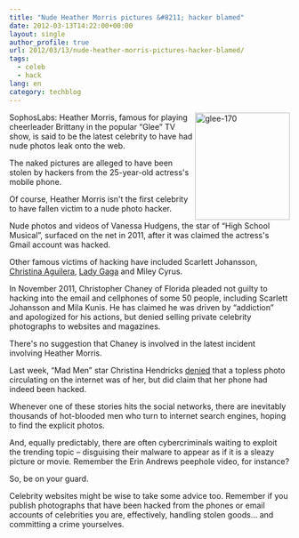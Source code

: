 ```yaml
---
title: "Nude Heather Morris pictures &#8211; hacker blamed"
date: 2012-03-13T14:22:00+00:00
layout: single
author_profile: true
url: 2012/03/13/nude-heather-morris-pictures-hacker-blamed/
tags:
  - celeb
  - hack
lang: en
category: techblog
---
```

[<img title="glee-170" border="0" alt="glee-170" align="right" src="http://lh5.ggpht.com/-s0ZWY4bjpQg/T19RI1lekrI/AAAAAAAAFJ0/q4QSmFdLEiQ/glee-170_thumb%25255B1%25255D.jpg?imgmax=800" width="170" height="193" />](http://lh5.ggpht.com/-3GbZHuRkw8U/T19RFX70qDI/AAAAAAAAFJs/w9VAr7wAp3Y/s1600-h/glee-170%25255B3%25255D.jpg)SophosLabs: Heather Morris, famous for playing cheerleader Brittany in the popular “Glee” TV show, is said to be the latest celebrity to have had nude photos leak onto the web. 

The naked pictures are alleged to have been stolen by hackers from the 25-year-old actress's mobile phone. 

Of course, Heather Morris isn't the first celebrity to have fallen victim to a nude photo hacker. 

Nude photos and videos of Vanessa Hudgens, the star of “High School Musical”, surfaced on the net in 2011, after it was claimed the actress's Gmail account was hacked. 

Other famous victims of hacking have included Scarlett Johansson, <a href="/2010/12/christina-aguilera-blames-hacker-for.html" target="_blank">Christina Aguilera</a>, <a href="/2010/12/hackers-use-malware-to-break-into.html" target="_blank">Lady Gaga</a> and Miley Cyrus. 

In November 2011, Christopher Chaney of Florida pleaded not guilty to hacking into the email and cellphones of some 50 people, including Scarlett Johansson and Mila Kunis. He has claimed he was driven by “addiction” and apologized for his actions, but denied selling private celebrity photographs to websites and magazines. 

There's no suggestion that Chaney is involved in the latest incident involving Heather Morris. 

Last week, “Mad Men” star Christina Hendricks [denied](http://www.tmz.com/2012/03/04/christina-hendricks-nude-naked-photos/) that a topless photo circulating on the internet was of her, but did claim that her phone had indeed been hacked. 

Whenever one of these stories hits the social networks, there are inevitably thousands of hot-blooded men who turn to internet search engines, hoping to find the explicit photos. 

And, equally predictably, there are often cybercriminals waiting to exploit the trending topic &#8211; disguising their malware to appear as if it is a sleazy picture or movie. Remember the Erin Andrews peephole video, for instance? 

So, be on your guard. 

Celebrity websites might be wise to take some advice too. Remember if you publish photographs that have been hacked from the phones or email accounts of celebrities you are, effectively, handling stolen goods… and committing a crime yourselves.